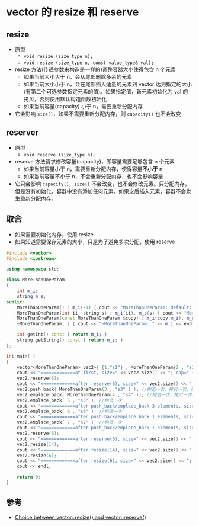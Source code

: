 # vector 的 resize 和 reserve

## resize

- 原型
  - `void resize (size_type n);`
  - `void resize (size_type n, const value_type& val);`
- resize 方法(传递参数来构造是一样的)调整容器大小使得包含 n 个元素
  - 如果当前大小大于 n，会从尾部删除多余的元素
  - 如果当前大小小于 n，会在尾部插入适量的元素到 vector 达到指定的大小(有第二个可选参数指定元素的值)。如果指定值，新元素初始化为 val 的拷贝，否则使用默认构造函数初始化
  - 如果当前容量(capacity) 小于 n，需要重新分配内存
- 它会影响 `size()`，如果不需要重新分配内存，则 `capacity()` 也不会改变

## reserver

- 原型
  - `void reserve (size_type n);`
- reserve 方法请求修改容量(capacity)，即容量需要足够包含 n 个元素
  - 如果当前容量小于 n，需要重新分配内存，使得容量**不小于** n
  - 如果当前容量不小于 n，不会重新分配内存，也不会影响容量
- 它只会影响 `capacity()`，`size()` 不会改变，也不会修改元素。只分配内存，但是没有初始化。容器中没有添加任何元素。如果之后插入元素，容器不会发生重新分配内存。

## 取舍

- 如果需要初始化内存，使用 resize
- 如果知道需要保存元素的大小，只是为了避免多次分配，使用 reserve

```cpp
#include <vector>
#include <iostream>

using namespace std;

class MoreThanOneParam
{
    int m_i;
    string m_s;
public:
    MoreThanOneParam() : m_i(-1) { cout << "MoreThanOneParam::default::" << m_i << endl; }
    MoreThanOneParam(int ii, string s) : m_i(ii), m_s(s) { cout << "MoreThanOneParam::" << m_i << endl; }
    MoreThanOneParam(const MoreThanOneParam &copy) : m_i(copy.m_i), m_s(copy.m_s) { cout << "MoreThanOneParam::copy::" << m_i << endl; }
    ~MoreThanOneParam( ) { cout << "~MoreThanOneParam::" << m_i << endl; }

    int getInt() const { return m_i; }
    string getString() const { return m_s; }
};

int main( )
{
    vector<MoreThanOneParam> vec2={ {1,"s1"} , MoreThanOneParam{2 , "s2"} }; //对于每个元素，构造一次，拷贝一次，析构一次
    cout << "=============at first, size=" << vec2.size() << "; cap=" << vec2.capacity() << endl;
    vec2.reserve(6);
    cout << "=============after reserve(6), size=" << vec2.size() << "; cap=" << vec2.capacity() << endl;
    vec2.push_back( MoreThanOneParam(3 , "s3" ) ); //构造一次，拷贝一次，析构一次【底层可能会对 vector 重新分配内存，导致对之前元素的拷贝和析构】
    vec2.emplace_back( MoreThanOneParam(4 , "s4" )); //构造一次，拷贝一次，析构一次【底层可能会对 vector 重新分配内存，导致对之前元素的拷贝和析构】
    vec2.emplace_back( 5 , "s5" ); //构造一次
    cout << "=============after push_back/emplace_back 3 elements, size=" << vec2.size() << "; cap=" << vec2.capacity() << endl;
    vec2.emplace_back( 6 , "s6" ); //构造一次
    cout << "=============after push_back/emplace_back 1 elements, size=" << vec2.size() << "; cap=" << vec2.capacity() << endl;
    vec2.emplace_back( 7 , "s7" ); //构造一次
    cout << "=============after push_back/emplace_back 1 elements, size=" << vec2.size() << "; cap=" << vec2.capacity() << endl;
    vec2.reserve(6);
    cout << "=============after reserve(6), size=" << vec2.size() << "; cap=" << vec2.capacity() << endl;
    vec2.resize(14);
    cout << "=============after resize(14), size=" << vec2.size() << "; cap=" << vec2.capacity() << endl;
    vec2.resize(6);
    cout << "=============after resize(6), size=" << vec2.size() << "; cap=" << vec2.capacity() << endl;
    cout << endl;

    return 0;
}
```

## 参考

- [Choice between vector::resize() and vector::reserve()](https://stackoverflow.com/questions/7397768/choice-between-vectorresize-and-vectorreserve)
